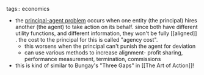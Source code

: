 tags:: economics

- the [principal-agent problem](https://en.wikipedia.org/wiki/Principal%E2%80%93agent_problem) occurs when one entity (the principal) hires another (the agent) to take action on its behalf. since both have different utility functions, and different information, they won't be fully [[aligned]] . the cost to the principal for this is called "agency cost".
	- this worsens when the principal can't punish the agent for deviation
	- can use various methods to increase alignment- profit sharing, performance measurement, termination, commissions
- this is kind of similar to Bungay's "Three Gaps" in [[The Art of Action]]!